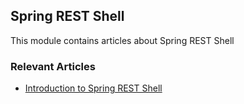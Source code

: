 ## Spring REST Shell

This module contains articles about Spring REST Shell

### Relevant Articles

- [Introduction to Spring REST Shell](https://www.surya.com/spring-rest-shell)
